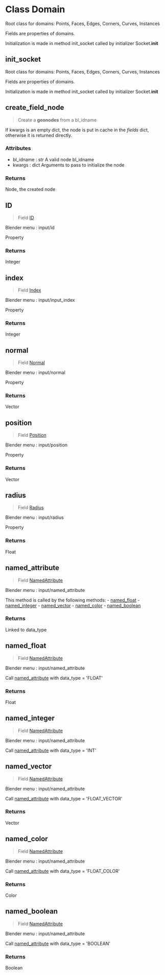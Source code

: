 
# Class Domain

Root class for domains: Points, Faces, Edges, Corners, Curves, Instances

Fields are properties of domains.

Initialization is made in method init_socket called by initializer Socket.__init__




## init_socket

Root class for domains: Points, Faces, Edges, Corners, Curves, Instances

Fields are properties of domains.

Initialization is made in method init_socket called by initializer Socket.__init__




## create_field_node

> Create a **geonodes** from a bl_idname
  
If kwargs is an empty dict, the node is put in cache in the _fields_ dict,
otherwise it is returned directly.

### Attributes

- bl_idname : str
  A valid node bl_idname
- kwargs : dict
  Arguments to pass to initialize the node

### Returns

Node, the created node




## ID

> Field [ID](/docs/nodes/ID.md)
  
Blender menu : input/id

  Property

### Returns

Integer



## index

> Field [Index](/docs/nodes/Index.md)
  
Blender menu : input/input_index

  Property

### Returns

Integer



## normal

> Field [Normal](/docs/nodes/Normal.md)
  
Blender menu : input/normal

  Property

### Returns

Vector



## position

> Field [Position](/docs/nodes/Position.md)
  
Blender menu : input/position

  Property

### Returns

Vector



## radius

> Field [Radius](/docs/nodes/Radius.md)
  
Blender menu : input/radius

  Property

### Returns

Float



## named_attribute

> Field [NamedAttribute](/docs/nodes/NamedAttribute.md)
  
Blender menu : input/named_attribute

  This method is called by the following methods:
    - [named_float](#named_float)
    - [named_integer](#named_integer)
    - [named_vector](#named_vector)
    - [named_color](#named_color)
    - [named_boolean](#named_boolean)

### Returns

Linked to data_type



## named_float

> Field [NamedAttribute](/docs/nodes/NamedAttribute.md)
  
Blender menu : input/named_attribute

  Call [named_attribute](#named_attribute) with data_type = 'FLOAT'

### Returns

Float



## named_integer

> Field [NamedAttribute](/docs/nodes/NamedAttribute.md)
  
Blender menu : input/named_attribute

  Call [named_attribute](#named_attribute) with data_type = 'INT'
  
  

## named_vector

> Field [NamedAttribute](/docs/nodes/NamedAttribute.md)
  
Blender menu : input/named_attribute

  Call [named_attribute](#named_attribute) with data_type = 'FLOAT_VECTOR'

### Returns

Vector



## named_color

> Field [NamedAttribute](/docs/nodes/NamedAttribute.md)
  
Blender menu : input/named_attribute

  Call [named_attribute](#named_attribute) with data_type = 'FLOAT_COLOR'

### Returns

Color



## named_boolean

> Field [NamedAttribute](/docs/nodes/NamedAttribute.md)
  
Blender menu : input/named_attribute

  Call [named_attribute](#named_attribute) with data_type = 'BOOLEAN'

### Returns

Boolean

